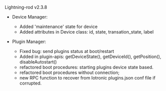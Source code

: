 Lightning-rod v2.3.8

- Device Manager:
    - Added 'maintenance' state for device
    - Added attributes in Device class: id, state, transation_state, label
    
- Plugin Manager:
    - Fixed bug: send plugins status at boot/restart
    - Added in plugin-apis: getDeviceState(), getDeviceId(), getPosition(), disableAutostart()
    - refactored boot procedures: starting plugins device state based.
    - refactored boot procedures without connection;
    - new RPC function to recover from Iotronic plugins.json conf file if corrupted.
    




